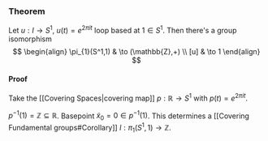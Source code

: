 ### Theorem
Let $u:I\to S^1$, $u(t)=e^{2\pi it}$ loop based at $1\in S^1$. Then there's a group isomorphism
$$
\begin{align}
\pi_{1}(S^1,1) & \to (\mathbb{Z},+) \\
[u] & \to 1
\end{align}
$$
#### Proof
Take the [[Covering Spaces|covering map]] $p:\mathbb{R}\to S^1$ with $p(t)=e^{2\pi it}$.

$p ^{-1}(1)=\mathbb{Z}\subseteq \mathbb{R}$.
Basepoint $\tilde{x}_{0}=0\in p ^{-1}(1)$. 
This determines a [[Covering Fundamental groups#Corollary]] $l:\pi_{1}(S^1,1)\to \mathbb{Z}$.
